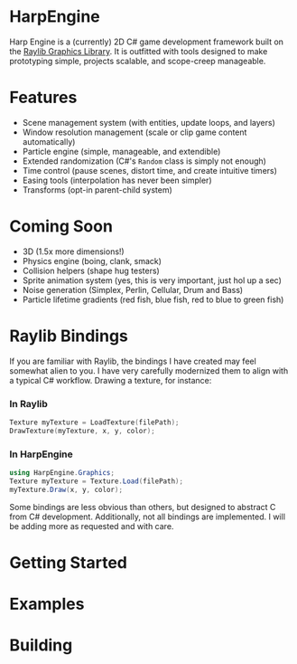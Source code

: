 # HarpEngine
Harp Engine is a (currently) 2D C# game development framework built on the [Raylib Graphics Library](https://www.raylib.com/). It is outfitted with tools designed to make prototyping simple, projects scalable, and scope-creep manageable.

# Features
- Scene management system (with entities, update loops, and layers)
- Window resolution management (scale or clip game content automatically)
- Particle engine (simple, manageable, and extendible)
- Extended randomization (C#'s `Random` class is simply not enough)
- Time control (pause scenes, distort time, and create intuitive timers)
- Easing tools (interpolation has never been simpler)
- Transforms (opt-in parent-child system)

# Coming Soon
- 3D (1.5x more dimensions!)
- Physics engine (boing, clank, smack)
- Collision helpers (shape hug testers)
- Sprite animation system (yes, this is very important, just hol up a sec)
- Noise generation (Simplex, Perlin, Cellular, Drum and Bass)
- Particle lifetime gradients (red fish, blue fish, red to blue to green fish)

# Raylib Bindings
If you are familiar with Raylib, the bindings I have created may feel somewhat alien to you. I have very carefully modernized them to align with a typical C# workflow. Drawing a texture, for instance:
### In Raylib
```c
Texture myTexture = LoadTexture(filePath);
DrawTexture(myTexture, x, y, color);
```
### In HarpEngine
```c#
using HarpEngine.Graphics;
Texture myTexture = Texture.Load(filePath);
myTexture.Draw(x, y, color);
```

Some bindings are less obvious than others, but designed to abstract C from C# development. Additionally, not all bindings are implemented. I will be adding more as requested and with care.

# Getting Started


# Examples


# Building
